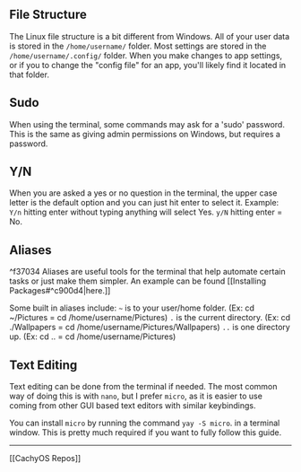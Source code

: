 ## File Structure
The Linux file structure is a bit different from Windows.
All of your user data is stored in the `/home/username/` folder. 
Most settings are stored in the `/home/username/.config/` folder. When you make changes to app settings, or if you to change the "config file" for an app, you'll likely find it located in that folder. 

## Sudo
When using the terminal, some commands may ask for a 'sudo' password. This is the same as giving admin permissions on Windows, but requires a password.

## Y/N
When you are asked a yes or no question in the terminal, the upper case letter is the default option and you can just hit enter to select it.
Example: `Y/n` hitting enter without typing anything will select Yes.  `y/N` hitting enter = No.

## Aliases
^f37034
Aliases are useful tools for the terminal that help automate certain tasks or just make them simpler. An example can be found [[Installing Packages#^c900d4|here.]]

Some built in aliases include:
`~` is to your user/home folder. (Ex: cd ~/Pictures = cd /home/username/Pictures)
`.` is the current directory. (Ex: cd ./Wallpapers = cd /home/username/Pictures/Wallpapers)
`..` is one directory up. (Ex: cd .. = cd /home/username/Pictures)

## Text Editing
Text editing can be done from the terminal if needed. 
The most common way of doing this is with `nano`, but I prefer `micro`, as it is easier to use coming from other GUI based text editors with similar keybindings.

You can install `micro` by running the command `yay -S micro`. in a terminal window. This is pretty much required if you want to fully follow this guide.

---
[[CachyOS Repos]]
